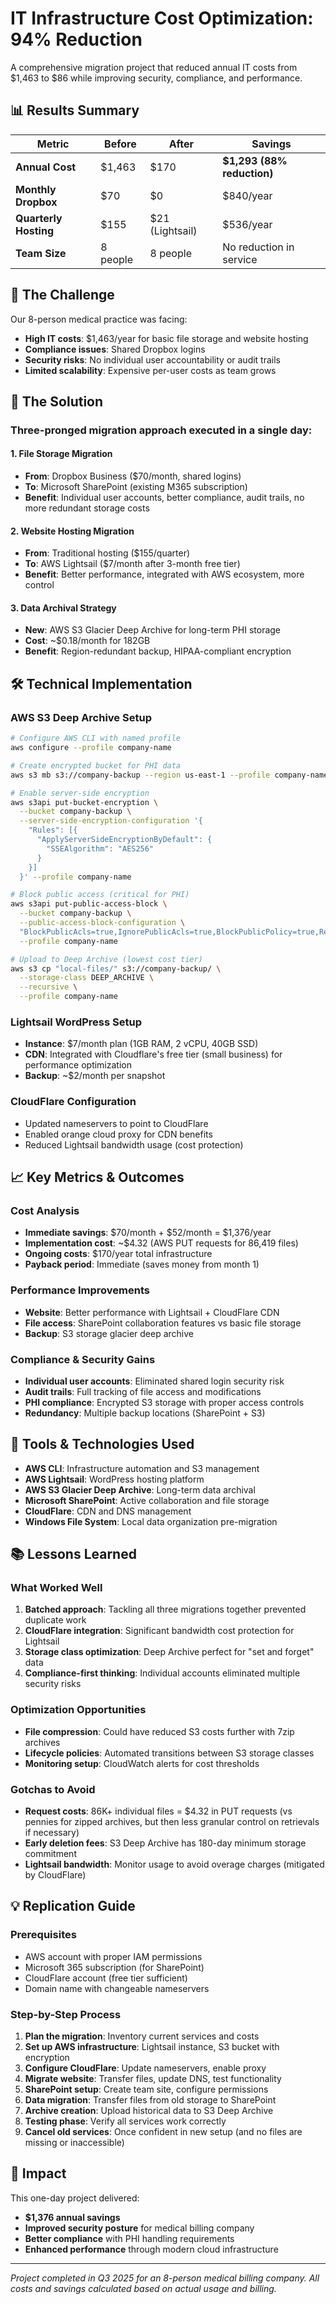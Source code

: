 # IT Infrastructure Cost Optimization: 94% Reduction

A comprehensive migration project that reduced annual IT costs from $1,463 to $86 while improving security, compliance, and performance.

## 📊 Results Summary

| Metric | Before | After | Savings |
|--------|--------|--------|---------|
| **Annual Cost** | $1,463 | $170 | **$1,293 (88% reduction)** |
| **Monthly Dropbox** | $70 | $0 | $840/year |
| **Quarterly Hosting** | $155 | $21 (Lightsail) | $536/year |
| **Team Size** | 8 people | 8 people | No reduction in service |

## 🎯 The Challenge

Our 8-person medical practice was facing:
- **High IT costs**: $1,463/year for basic file storage and website hosting
- **Compliance issues**: Shared Dropbox logins
- **Security risks**: No individual user accountability or audit trails
- **Limited scalability**: Expensive per-user costs as team grows

## 🚀 The Solution

### Three-pronged migration approach executed in a single day:

#### 1. File Storage Migration
- **From**: Dropbox Business ($70/month, shared logins)
- **To**: Microsoft SharePoint (existing M365 subscription)
- **Benefit**: Individual user accounts, better compliance, audit trails, no more redundant storage costs

#### 2. Website Hosting Migration  
- **From**: Traditional hosting ($155/quarter)
- **To**: AWS Lightsail ($7/month after 3-month free tier)
- **Benefit**: Better performance, integrated with AWS ecosystem, more control

#### 3. Data Archival Strategy
- **New**: AWS S3 Glacier Deep Archive for long-term PHI storage
- **Cost**: ~$0.18/month for 182GB
- **Benefit**: Region-redundant backup, HIPAA-compliant encryption

## 🛠️ Technical Implementation

### AWS S3 Deep Archive Setup
```bash
# Configure AWS CLI with named profile
aws configure --profile company-name

# Create encrypted bucket for PHI data
aws s3 mb s3://company-backup --region us-east-1 --profile company-name

# Enable server-side encryption
aws s3api put-bucket-encryption \
  --bucket company-backup \
  --server-side-encryption-configuration '{
    "Rules": [{
      "ApplyServerSideEncryptionByDefault": {
        "SSEAlgorithm": "AES256"
      }
    }]
  }' --profile company-name

# Block public access (critical for PHI)
aws s3api put-public-access-block \
  --bucket company-backup \
  --public-access-block-configuration \
  "BlockPublicAcls=true,IgnorePublicAcls=true,BlockPublicPolicy=true,RestrictPublicBuckets=true" \
  --profile company-name

# Upload to Deep Archive (lowest cost tier)
aws s3 cp "local-files/" s3://company-backup/ \
  --storage-class DEEP_ARCHIVE \
  --recursive \
  --profile company-name
```

### Lightsail WordPress Setup
- **Instance**: $7/month plan (1GB RAM, 2 vCPU, 40GB SSD)
- **CDN**: Integrated with Cloudflare's free tier (small business) for performance optimization
- **Backup**: ~$2/month per snapshot

### CloudFlare Configuration
- Updated nameservers to point to CloudFlare
- Enabled orange cloud proxy for CDN benefits
- Reduced Lightsail bandwidth usage (cost protection)

## 📈 Key Metrics & Outcomes

### Cost Analysis
- **Immediate savings**: $70/month + $52/month = $1,376/year
- **Implementation cost**: ~$4.32 (AWS PUT requests for 86,419 files)
- **Ongoing costs**: $170/year total infrastructure
- **Payback period**: Immediate (saves money from month 1)

### Performance Improvements
- **Website**: Better performance with Lightsail + CloudFlare CDN
- **File access**: SharePoint collaboration features vs basic file storage
- **Backup**: S3 storage glacier deep archive

### Compliance & Security Gains
- **Individual user accounts**: Eliminated shared login security risk
- **Audit trails**: Full tracking of file access and modifications
- **PHI compliance**: Encrypted S3 storage with proper access controls
- **Redundancy**: Multiple backup locations (SharePoint + S3)

## 🔧 Tools & Technologies Used

- **AWS CLI**: Infrastructure automation and S3 management
- **AWS Lightsail**: WordPress hosting platform
- **AWS S3 Glacier Deep Archive**: Long-term data archival
- **Microsoft SharePoint**: Active collaboration and file storage
- **CloudFlare**: CDN and DNS management
- **Windows File System**: Local data organization pre-migration

## 📚 Lessons Learned

### What Worked Well
1. **Batched approach**: Tackling all three migrations together prevented duplicate work
2. **CloudFlare integration**: Significant bandwidth cost protection for Lightsail
3. **Storage class optimization**: Deep Archive perfect for "set and forget" data
4. **Compliance-first thinking**: Individual accounts eliminated multiple security risks

### Optimization Opportunities
- **File compression**: Could have reduced S3 costs further with 7zip archives
- **Lifecycle policies**: Automated transitions between S3 storage classes
- **Monitoring setup**: CloudWatch alerts for cost thresholds

### Gotchas to Avoid
- **Request costs**: 86K+ individual files = $4.32 in PUT requests (vs pennies for zipped archives, but then less granular control on retrievals if necessary)
- **Early deletion fees**: S3 Deep Archive has 180-day minimum storage commitment
- **Lightsail bandwidth**: Monitor usage to avoid overage charges (mitigated by CloudFlare)

## 💡 Replication Guide

### Prerequisites
- AWS account with proper IAM permissions
- Microsoft 365 subscription (for SharePoint)
- CloudFlare account (free tier sufficient)
- Domain name with changeable nameservers

### Step-by-Step Process
1. **Plan the migration**: Inventory current services and costs
2. **Set up AWS infrastructure**: Lightsail instance, S3 bucket with encryption
3. **Configure CloudFlare**: Update nameservers, enable proxy
4. **Migrate website**: Transfer files, update DNS, test functionality
5. **SharePoint setup**: Create team site, configure permissions
6. **Data migration**: Transfer files from old storage to SharePoint
7. **Archive creation**: Upload historical data to S3 Deep Archive
8. **Testing phase**: Verify all services work correctly
9. **Cancel old services**: Once confident in new setup (and no files are missing or inaccessible)

## 🎉 Impact

This one-day project delivered:
- **$1,376 annual savings** 
- **Improved security posture** for medical billing company
- **Better compliance** with PHI handling requirements
- **Enhanced performance** through modern cloud infrastructure

---

*Project completed in Q3 2025 for an 8-person medical billing company. All costs and savings calculated based on actual usage and billing.*
